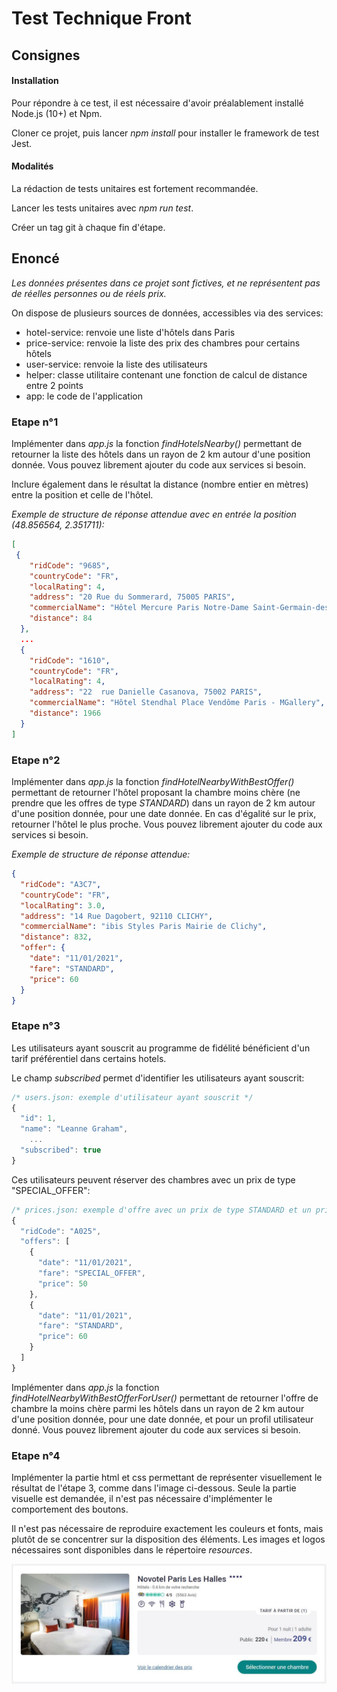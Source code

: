 Test Technique Front
====================

## Consignes

#### Installation

Pour répondre à ce test, il est nécessaire d'avoir préalablement installé Node.js (10+) et Npm.

Cloner ce projet, puis lancer *npm install* pour installer le framework de test Jest.

#### Modalités

La rédaction de tests unitaires est fortement recommandée.

Lancer les tests unitaires avec *npm run test*.

Créer un tag git à chaque fin d'étape.

## Enoncé

*Les données présentes dans ce projet sont fictives, et ne représentent pas de réelles personnes ou de réels prix.*

On dispose de plusieurs sources de données, accessibles via des services:
- hotel-service: renvoie une liste d'hôtels dans Paris
- price-service: renvoie la liste des prix des chambres pour certains hôtels
- user-service: renvoie la liste des utilisateurs
- helper: classe utilitaire contenant une fonction de calcul de distance entre 2 points
- app: le code de l'application

### Etape n°1

Implémenter dans *app.js* la fonction *findHotelsNearby()* permettant de retourner la liste des hôtels dans un rayon de 2 km autour d'une position donnée. Vous pouvez librement ajouter du code aux services si besoin.

Inclure également dans le résultat la distance (nombre entier en mètres) entre la position et celle de l'hôtel.

*Exemple de structure de réponse attendue avec en entrée la position (48.856564, 2.351711):*
```json
[
 {
    "ridCode": "9685",
    "countryCode": "FR",
    "localRating": 4,
    "address": "20 Rue du Sommerard, 75005 PARIS",
    "commercialName": "Hôtel Mercure Paris Notre-Dame Saint-Germain-des-Prés",
    "distance": 84
  },
  ...
  {
    "ridCode": "1610",
    "countryCode": "FR",
    "localRating": 4,
    "address": "22  rue Danielle Casanova, 75002 PARIS",
    "commercialName": "Hôtel Stendhal Place Vendôme Paris - MGallery",
    "distance": 1966
  }
]
```

### Etape n°2

Implémenter dans *app.js* la fonction *findHotelNearbyWithBestOffer()* permettant de retourner l'hôtel proposant la chambre moins chère (ne prendre que les offres de type *STANDARD*) dans un rayon de 2 km autour d'une position donnée, pour une date donnée. En cas d'égalité sur le prix, retourner l'hôtel le plus proche. Vous pouvez librement ajouter du code aux services si besoin.

*Exemple de structure de réponse attendue:*
```json
{
  "ridCode": "A3C7",
  "countryCode": "FR",
  "localRating": 3.0,
  "address": "14 Rue Dagobert, 92110 CLICHY",
  "commercialName": "ibis Styles Paris Mairie de Clichy",
  "distance": 832,
  "offer": {
    "date": "11/01/2021",
    "fare": "STANDARD",
    "price": 60
  }  
}
```

### Etape n°3

Les utilisateurs ayant souscrit au programme de fidélité bénéficient d'un tarif préférentiel dans certains hotels.

Le champ *subscribed* permet d'identifier les utilisateurs ayant souscrit:
```javascript
/* users.json: exemple d'utilisateur ayant souscrit */
{
  "id": 1,
  "name": "Leanne Graham",
    ...
  "subscribed": true
}
```
Ces utilisateurs peuvent réserver des chambres avec un prix de type "SPECIAL_OFFER":
```javascript
/* prices.json: exemple d'offre avec un prix de type STANDARD et un prix de type SPECIAL_OFFER */
{
  "ridCode": "A025",
  "offers": [
    {
      "date": "11/01/2021",
      "fare": "SPECIAL_OFFER",
      "price": 50
    },
    {
      "date": "11/01/2021",
      "fare": "STANDARD",
      "price": 60
    }
  ]
}
```

Implémenter dans *app.js* la fonction *findHotelNearbyWithBestOfferForUser()* permettant de retourner l'offre de chambre la moins chère parmi les hôtels dans un rayon de 2 km autour d'une position donnée, pour une date donnée, et pour un profil utilisateur donné. Vous pouvez librement ajouter du code aux services si besoin.

### Etape n°4

Implémenter la partie html et css permettant de représenter visuellement le résultat de l'étape 3, comme dans l'image ci-dessous. Seule la partie visuelle est demandée, il n'est pas nécessaire d'implémenter le comportement des boutons.

Il n'est pas nécessaire de reproduire exactement les couleurs et fonts, mais plutôt de se concentrer sur la disposition des éléments. Les images et logos nécessaires sont disponibles dans le répertoire *resources*.

![Maquette](./resources/_sample.jpg)
